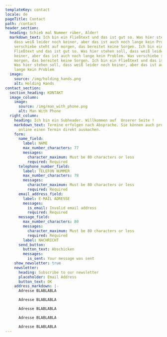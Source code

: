 ```yaml
---
templateKey: contact
locale: de
pageTitle: Contact
path: /contact
header_section:
  heading: Schieb mal Nummer rüber, Alder!
  markdown_text: Ich bin ein Fließtext und das ist gut so. Was hier stehen soll,
    dass weiß leider noch keiner, aber das ist auch noch lange kein Problem. Was
    verschiebe steht auf morgen, das bereitet keine Sorgen. Ich bin ein
    Fließtext und das ist gut so. Was hier stehen soll, dass weiß leider noch
    keiner, aber das ist auch noch lange kein Problem. Was verschiebe steht auf
    morgen, das bereitet keine Sorgen. Ich bin ein Fließtext und das ist gut so.
    Was hier stehen soll, dass weiß leider noch keiner, aber das ist auch noch
    lange kein Problem
  image:
    source: /img/holding_hands.png
    alt: Holding Hands
contact_section:
  section_heading: KONTAKT
  image_column:
    image:
      source: /img/man_with_phone.png
      alt: Man With Phone
  right_column:
    heading: Ich bin ein Subheader. Willkommen auf  Unserer Seite !
    markdown_text: Termine erfolgen nach Absprache. Sie können auch problemlos
      online einen Termin direkt ausmachen.
    form:
      name_field:
        label: NAME
        max_number_characters: 77
        messages:
          character_maximum: Must be 80 characters or less
          required: Required
      telephone_number_field:
        label: TELEFON NUMMER
        max_number_characters: 78
        messages:
          character_maximum: Must be 80 characters or less
          required: Required
      email_address_field:
        label: E-MAIL ADRESSE
        messages:
          is_email: Invalid email address
          required: Required
      message_field:
        max_number_characters: 80
        messages:
          character_maximum: Must be 80 characters or less
          required: Required
        label: NACHRICHT
      send_button:
        button_text: Abschicken
        messages:
          is_sent: Your message was sent
    show_newsletter: true
    newsletter:
      heading: Subscribe to our newsletter
      placeholder: Email Address
      button_text: OK
    address_markdown: |-
      Adresse BLABLABLA

      Adresse BLABLABLA

      Adresse BLABLABLA

      Adresse BLABLABLA

      Adresse BLABLABLA
---
```

